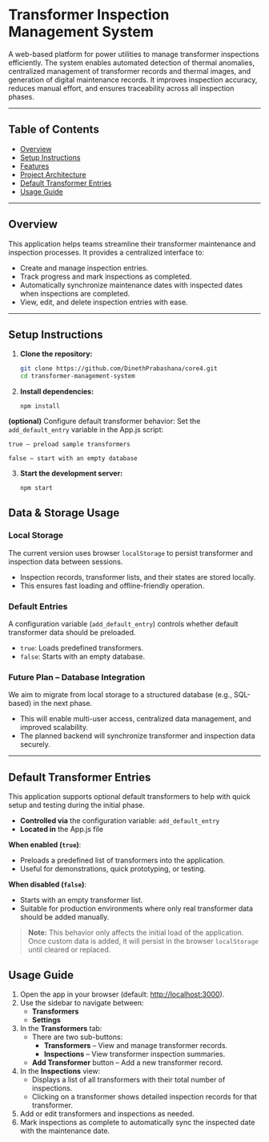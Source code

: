 

# Transformer Inspection Management System

A web-based platform for power utilities to manage transformer inspections efficiently. The system enables automated detection of thermal anomalies, centralized management of transformer records and thermal images, and generation of digital maintenance records. It improves inspection accuracy, reduces manual effort, and ensures traceability across all inspection phases.

---

## Table of Contents
- [Overview](#overview)
- [Setup Instructions](#setup-instructions)
- [Features](#features)
- [Project Architecture](#project-architecture)
- [Default Transformer Entries](#default-transformer-entries)
- [Usage Guide](#usage-guide)

---

## Overview

This application helps teams streamline their transformer maintenance and inspection processes. It provides a centralized interface to:
- Create and manage inspection entries.
- Track progress and mark inspections as completed.
- Automatically synchronize maintenance dates with inspected dates when inspections are completed.
- View, edit, and delete inspection entries with ease.

---

## Setup Instructions

1. **Clone the repository:**
   ```bash
   git clone https://github.com/DinethPrabashana/core4.git
   cd transformer-management-system

2. **Install dependencies:**

   `npm install`

**(optional)** Configure default transformer behavior:
Set the `add_default_entry` variable in the App.js script:

    true – preload sample transformers

    false – start with an empty database

3. **Start the development server:**

   `npm start`



## Data & Storage Usage

### Local Storage
The current version uses browser `localStorage` to persist transformer and inspection data between sessions.

- Inspection records, transformer lists, and their states are stored locally.
- This ensures fast loading and offline-friendly operation.

### Default Entries
A configuration variable (`add_default_entry`) controls whether default transformer data should be preloaded.

- `true`: Loads predefined transformers.
- `false`: Starts with an empty database.

### Future Plan – Database Integration
We aim to migrate from local storage to a structured database (e.g., SQL-based) in the next phase.

- This will enable multi-user access, centralized data management, and improved scalability.
- The planned backend will synchronize transformer and inspection data securely.

---

## Default Transformer Entries
This application supports optional default transformers to help with quick setup and testing during the initial phase.

- **Controlled via** the configuration variable: `add_default_entry`
- **Located in** the App.js file

**When enabled (`true`)**:

- Preloads a predefined list of transformers into the application.
- Useful for demonstrations, quick prototyping, or testing.

**When disabled (`false`)**:

- Starts with an empty transformer list.
- Suitable for production environments where only real transformer data should be added manually.

> **Note:** This behavior only affects the initial load of the application. Once custom data is added, it will persist in the browser `localStorage` until cleared or replaced.


## Usage Guide

1. Open the app in your browser (default: [http://localhost:3000](http://localhost:3000)).
2. Use the sidebar to navigate between:
   - **Transformers**
   - **Settings**
3. In the **Transformers** tab:
   - There are two sub-buttons:
     - **Transformers** – View and manage transformer records.
     - **Inspections** – View transformer inspection summaries.
   - **Add Transformer** button – Add a new transformer record.
4. In the **Inspections** view:
   - Displays a list of all transformers with their total number of inspections.
   - Clicking on a transformer shows detailed inspection records for that transformer.
5. Add or edit transformers and inspections as needed.
6. Mark inspections as complete to automatically sync the inspected date with the maintenance date.


